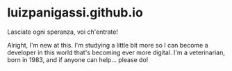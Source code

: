 # luizpanigassi.github.io
Lasciate ogni speranza, voi ch'entrate!


Alright, I'm new at this. I'm studying a little bit more so I can become a developer in this world that's becoming ever more digital. I'm a veterinarian, born in 1983, and if anyone can help... please do!

